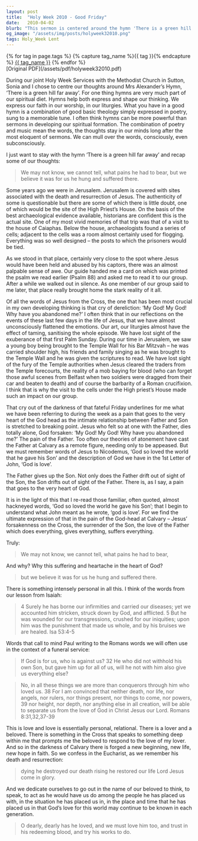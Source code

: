 ```yaml
---
layout: post
title:  "Holy Week 2010 - Good Friday"
date:   2010-04-02
blurb: "This sermon is centered around the hymn 'There is a green hill far away' and the events of Good Friday. It explores the deep pain experienced by Jesus on the cross and the profound love of God that led to the ultimate sacrifice. The sermon emphasizes the personal, relational aspect of God's love and encourages us to respond to this love by living out our faith."
og_image: "/assets/img/posts/holyweek32010.png"
tags: Holy_Week Lent
---    
```

<div class="tag-pills">
  {% for tag in page.tags %}
    {% capture tag_name %}{{ tag }}{% endcapture %}
    <a href="{{ site.baseurl }}/tag/{{ tag_name | slugify }}" class="tag-pill">{{ tag_name }}</a>
  {% endfor %}
</div>
[Original PDF](/assets/pdf/holyweek32010.pdf)

During our joint Holy Week Services with the Methodist Church in Sutton, Sonia and I chose to centre our thoughts around Mrs Alexander’s Hymn, ‘There is a green hill far away’. For one thing hymns are very much part of our spiritual diet. Hymns help both express and shape our thinking. We express our faith in our worship, in our liturgies. What you have in a good hymn is a combination of good basic theology simply expressed in poetry, sung to a memorable tune. I often think hymns can be more powerful than sermons in developing our spiritual formation. The combination of poetry and music mean the words, the thoughts stay in our minds long after the most eloquent of sermons. We can mull over the words, consciously, even subconsciously.

I just want to stay with the hymn ‘There is a green hill far away’ and recap some of our thoughts:

> We may not know, we cannot tell,
> what pains he had to bear,
> but we believe it was for us
> he hung and suffered there.

Some years ago we were in Jerusalem. Jerusalem is covered with sites associated with the death and resurrection of Jesus. The authenticity of some is questionable but there are some of which there is little doubt, one of which would be the site of the High Priest’s House. On the basis of the best archaeological evidence available, historians are confident this is the actual site. One of my most vivid memories of that trip was that of a visit to the house of Caiaphas. Below the house, archaeologists found a series of cells; adjacent to the cells was a room almost certainly used for flogging. Everything was so well designed – the posts to which the prisoners would be tied.

As we stood in that place, certainly very close to the spot where Jesus would have been held and abused by his captors, there was an almost palpable sense of awe. Our guide handed me a card on which was printed the psalm we read earlier (Psalm 88) and asked me to read it to our group. After a while we walked out in silence. As one member of our group said to me later, that place really brought home the stark reality of it all.

Of all the words of Jesus from the Cross, the one that has been most crucial in my own developing thinking is that cry of dereliction: ‘My God! My God! Why have you abandoned me?’ I often think that in our reflections on the events of these last few days in the life of Jesus, that we have almost unconsciously flattened the emotions. Our art, our liturgies almost have the effect of taming, sanitising the whole episode. We have lost sight of the exuberance of that first Palm Sunday. During our time in Jerusalem, we saw a young boy being brought to the Temple Wall for his Bar Mitzvah – he was carried shoulder high, his friends and family singing as he was brought to the Temple Wall and he was given the scriptures to read. We have lost sight of the fury of the Temple authorities when Jesus cleared the traders from the Temple forecourts, the reality of a mob baying for blood (who can forget those awful scenes from Belfast when two soldiers were dragged from their car and beaten to death) and of course the barbarity of a Roman crucifixion. I think that is why the visit to the cells under the High priest’s House made such an impact on our group.

That cry out of the darkness of that fateful Friday underlines for me what we have been referring to during the week as a pain that goes to the very heart of the God head as the intimate relationship between Father and Son is stretched to breaking point. Jesus who felt so at one with the Father, dies totally alone, God forsaken: ‘My God! My God! Why have you abandoned me?’ The pain of the Father. Too often our theories of atonement have cast the Father at Calvary as a remote figure, needing only to be appeased. But we must remember words of Jesus to Nicodemus, ‘God so loved the world that he gave his Son’ and the description of God we have in the 1st Letter of John, ‘God is love’.

The Father gives up the Son. Not only does the Father drift out of sight of the Son, the Son drifts out of sight of the Father. There is, as I say, a pain that goes to the very heart of God.

It is in the light of this that I re-read those familiar, often quoted, almost hackneyed words, ‘God so loved the world he gave his Son’; that I begin to understand what John meant as he wrote, ‘god is love’. For we find the ultimate expression of that in the pain of the God-head at Calvary – Jesus’ forsakenness on the Cross, the surrender of the Son, the love of the Father which does everything, gives everything, suffers everything.

Truly:

> We may not know, we cannot tell,
> what pains he had to bear,

And why? Why this suffering and heartache in the heart of God?

> but we believe it was for us
> he hung and suffered there.

There is something intensely personal in all this. I think of the words from our lesson from Isaiah:

> 4 Surely he has borne our infirmities
> and carried our diseases;
> yet we accounted him stricken,
> struck down by God, and afflicted.
> 5 But he was wounded for our transgressions,
> crushed for our iniquities;
> upon him was the punishment that made us whole,
> and by his bruises we are healed. Isa 53:4-5

Words that call to mind Paul writing to the Romans words we will often use in the context of a funeral service:

> If God is for us, who is against us? 32 He who did not
> withhold his own Son, but gave him up for all of us, will he
> not with him also give us everything else?

> No, in all these things we are more than conquerors through
> him who loved us. 38 For I am convinced that neither death,
> nor life, nor angels, nor rulers, nor things present, nor things
> to come, nor powers, 39 nor height, nor depth, nor anything
> else in all creation, will be able to separate us from the love
> of God in Christ Jesus our Lord. Romans 8:31,32,37-39

This is love and love is essentially personal, relational. There is a lover and a beloved. There is something in the Cross that speaks to something deep within me that prompts me the beloved to respond to the love of my lover. And so in the darkness of Calvary there is forged a new beginning, new life, new hope in faith. So we confess in the Eucharist, as we remember his death and resurrection:

> dying he destroyed our death
> rising he restored our life
> Lord Jesus come in glory.

And we dedicate ourselves to go out in the name of our beloved to think, to speak, to act as he would have us do among the people he has placed us with, in the situation he has placed us in, in the place and time that he has placed us in that God’s love for this world may continue to be known in each generation.

> O dearly, dearly has he loved,
> and we must love him too,
> and trust in his redeeming blood,
> and try his works to do.
